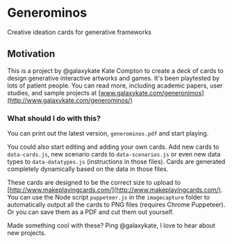 # Generominos
Creative ideation cards for generative frameworks

## Motivation

This is a project by @galaxykate Kate Compton to create a deck of cards to design generative interactive artworks and games.  It's been playtested by lots of patient people.  You can read more, including academic papers, user studies, and sample projects at [www.galaxykate.com/generonimos](http://www.galaxykate.com/generominos/)

### What should I do with this?

You can print out the latest version, ``generominos.pdf`` and start playing.

You could also start editing and adding your own cards. Add new cards to ``data-cards.js``, new scenario cards to ``data-scenarios.js`` or even new data types to ``data-datatypes.js`` (instructions in those files).  Cards are generated completely dynamically based on the data in those files.

These cards are designed to be the correct size to upload to [http://www.makeplayingcards.com/](http://www.makeplayingcards.com/).  You can use the Node script ``puppeteer.js`` in the ``imagecapture`` folder to automatically output all the cards to PNG files (requires Chrome Puppeteer).  Or you can save them as a PDF and cut them out yourself.

Made something cool with these?  Ping @galaxykate, I love to hear about new projects.